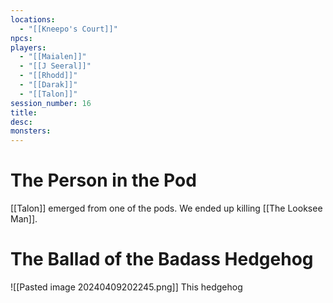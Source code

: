 ```yaml
---
locations:
  - "[[Kneepo's Court]]"
npcs: 
players:
  - "[[Maialen]]"
  - "[[J Seeral]]"
  - "[[Rhodd]]"
  - "[[Darak]]"
  - "[[Talon]]"
session_number: 16
title: 
desc: 
monsters:
---
```

# The Person in the Pod
[[Talon]] emerged from one of the pods.  We ended up killing [[The Looksee Man]].

# The Ballad of the Badass Hedgehog
![[Pasted image 20240409202245.png]]
This hedgehog 